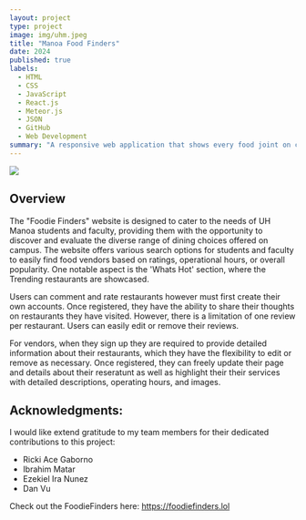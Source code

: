 ```yaml
---
layout: project
type: project
image: img/uhm.jpeg
title: "Manoa Food Finders"
date: 2024
published: true
labels:
  - HTML
  - CSS
  - JavaScript
  - React.js
  - Meteor.js
  - JSON
  - GitHub
  - Web Development
summary: "A responsive web application that shows every food joint on campus."
--- 
```


<img class="img-fluid" src="../img/toppick.jpeg">

## Overview 
The "Foodie Finders" website is designed to cater to the needs of UH Manoa students and faculty, providing them with the opportunity to discover and evaluate the diverse range of dining choices offered on campus. The website offers various search options for students and faculty to easily find food vendors based on ratings, operational hours, or overall popularity. One notable aspect is the 'Whats Hot' section, where the Trending restaurants are showcased.

Users can comment and rate restaurants however must first create their own accounts. Once registered, they have the ability to share their thoughts on restaurants they have visited. However, there is a limitation of one review per restaurant. Users can easily edit or remove their reviews.

For vendors, when they sign up they are required to provide detailed information about their restaurants, which they have the flexibility to edit or remove as necessary. Once registered, they can freely update their page and details about their reseratunt as well as highlight their their services with detailed descriptions, operating hours, and images. 

## Acknowledgments:
I would like extend gratitude to my team members for their dedicated contributions to this project:
- Ricki Ace Gaborno
- Ibrahim Matar
- Ezekiel Ira Nunez
- Dan Vu

Check out the FoodieFinders here: https://foodiefinders.lol

<script src="https://gist.github.com/JJ17de/d3d8e927fa35508367986d7396a8eb0e.js"></script>

